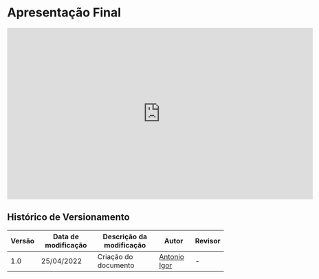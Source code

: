 # Apresentação Final

<center>

<iframe width="711" height="400" src="https://www.youtube.com/embed/adFeHLlnQv0" title="YouTube video player" frameborder="0" allow="accelerometer; autoplay; clipboard-write; encrypted-media; gyroscope; picture-in-picture" allowfullscreen></iframe>

</center>


## Histórico de Versionamento 

|Versão|Data de modificação|Descrição da modificação|Autor|Revisor|
|-|-|-|-|-|
|1.0|25/04/2022|Criação do documento| [Antonio Igor](https://github.com/antonioigorcarvalho) | - |